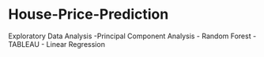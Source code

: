 # House-Price-Prediction
Exploratory Data Analysis -Principal Component Analysis - Random Forest - TABLEAU - Linear Regression 
